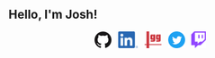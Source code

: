 ## Hello, I'm Josh!

<p align='center'>
  <a href="https://github.com/JasherIO"><img height="30" src="https://github.com/JasherIO/JasherIO/blob/main/static/github.png?raw=true"></a>&nbsp;&nbsp;
  <a href="https://www.linkedin.com/in/JasherIO/"><img height="30" src="https://github.com/JasherIO/JasherIO/blob/main/static/linkedin.png?raw=true"></a>&nbsp;&nbsp;
  <a href="https://smash.gg/user/3cba5634"><img height="30" src="https://github.com/JasherIO/JasherIO/blob/main/static/smashgg.png?raw=true"></a>&nbsp;&nbsp;
  <a href="https://twitter.com/JasherIO"><img height="30" src="https://github.com/JasherIO/JasherIO/blob/main/static/twitter.png?raw=true"></a>&nbsp;&nbsp;
  <a href="https://twitch.tv/JasherIO"><img height="30" src="https://github.com/JasherIO/JasherIO/blob/main/static/twitch.png?raw=true"></a>
  
</p>

<!--
**JasherIO/JasherIO** is a ✨ _special_ ✨ repository because its `README.md` (this file) appears on your GitHub profile.

Here are some ideas to get you started:

- 🔭 I’m currently working on ...
- 🌱 I’m currently learning ...
- 👯 I’m looking to collaborate on ...
- 🤔 I’m looking for help with ...
- 💬 Ask me about ...
- 📫 How to reach me: ...
- 😄 Pronouns: ...
- ⚡ Fun fact: ...
-->
